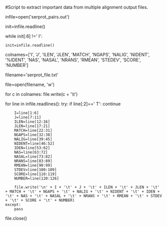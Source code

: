#Script to extract important data from multiple alignment output files.

infile=open('serprot_pairs.out')

init=infile.readline()

while init[:6] !='     I':

	init=infile.readline()

colnames=['I', 'J', 'ILEN', 'JLEN', 'MATCH', 'NGAPS', 'NALIG', 'NIDENT', '%IDENT', 'NAS', 'NASAL', 'NRANS', 'RMEAN', 'STEDEV', 'SCORE', 'NUMBER']

filename='serprot_file.txt'

file=open(filename, 'w')

for c in colnames:
        file.write(c + '\t')

for line in infile.readlines():
	try:
		if line[:2]==' T':
			continue

		I=line[1:6]
		J=line[7:11]
		ILEN=line[12:16]
		JLEN=line[17:21]
 		MATCH=line[22:31]
		NGAPS=line[32:38]
 		NALIG=line[39:45]
		NIDENT=line[46:52]
		IDEN=line[53:62]
		NAS=line[63:72]
		NASAL=line[73:82]
		NRANS=line[83:89]
		RMEAN=line[90:99]
		STDEV=line[100:109]
		SCORE=line[110:119]
		NUMBER=line[120:126]
	
		file.write('\n' + I + '\t' + J + '\t' + ILEN + '\t' + JLEN + '\t' + MATCH + '\t' + NGAPS + '\t' + NALIG + '\t' + NIDENT + '\t' + IDEN + '\t' + NAS + '\t' + NASAL + '\t' + NRANS + '\t' + RMEAN + '\t' + STDEV + '\t' + SCORE + '\t' + NUMBER)
 	except:
		pass
file.close()

